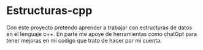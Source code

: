 # Estructuras-cpp

Con este proyecto pretendo aprender a trabajar con estructuras de datos en el lenguaje c++. En parte me apoye de herramientas como chatGpt para tener mejoras en mi codigo que trato de hacer por mi cuenta. 